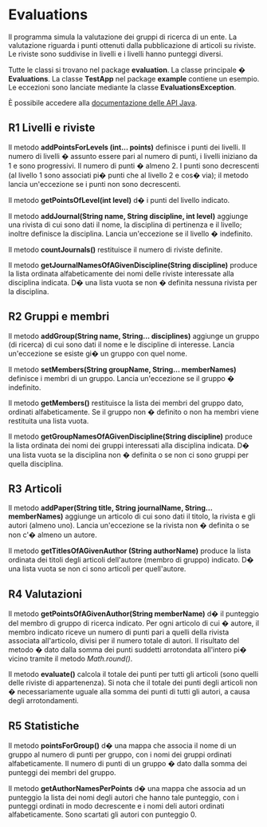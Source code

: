 Evaluations
===========

Il programma simula la valutazione dei gruppi di ricerca di un ente. La valutazione riguarda i punti ottenuti dalla pubblicazione di articoli su riviste. Le riviste sono suddivise in livelli e i livelli hanno punteggi diversi.

Tutte le classi si trovano nel package **evaluation**. La classe principale � **Evaluations**. La classe **TestApp** nel package **example** contiene un esempio. Le eccezioni sono lanciate mediante la classe **EvaluationsException**.

È possibile accedere alla [documentazione delle API Java](https://oop.polito.it/api).

R1 Livelli e riviste
--------------------

Il metodo **addPointsForLevels (int... points)** definisce i punti dei livelli. Il numero di livelli � assunto essere pari al numero di punti, i livelli iniziano da 1 e sono progressivi. Il numero di punti � almeno 2. I punti sono decrescenti (al livello 1 sono associati pi� punti che al livello 2 e cos� via); il metodo lancia un'eccezione se i punti non sono decrescenti.

Il metodo **getPointsOfLevel(int level)** d� i punti del livello indicato.

Il metodo **addJournal(String name, String discipline, int level)** aggiunge una rivista di cui sono dati il nome, la disciplina di pertinenza e il livello; inoltre definisce la disciplina. Lancia un'eccezione se il livello � indefinito.

Il metodo **countJournals()** restituisce il numero di riviste definite.

Il metodo **getJournalNamesOfAGivenDiscipline(String discipline)** produce la lista ordinata alfabeticamente dei nomi delle riviste interessate alla disciplina indicata. D� una lista vuota se non � definita nessuna rivista per la disciplina.

R2 Gruppi e membri
------------------

Il metodo **addGroup(String name, String... disciplines)** aggiunge un gruppo (di ricerca) di cui sono dati il nome e le discipline di interesse. Lancia un'eccezione se esiste gi� un gruppo con quel nome.

Il metodo **setMembers(String groupName, String... memberNames)** definisce i membri di un gruppo. Lancia un'eccezione se il gruppo � indefinito.

Il metodo **getMembers()** restituisce la lista dei membri del gruppo dato, ordinati alfabeticamente. Se il gruppo non � definito o non ha membri viene restituita una lista vuota.

Il metodo **getGroupNamesOfAGivenDiscipline(String discipline)** produce la lista ordinata dei nomi dei gruppi interessati alla disciplina indicata. D� una lista vuota se la disciplina non � definita o se non ci sono gruppi per quella disciplina.

R3 Articoli
-----------

Il metodo **addPaper(String title, String journalName, String... memberNames)** aggiunge un articolo di cui sono dati il titolo, la rivista e gli autori (almeno uno). Lancia un'eccezione se la rivista non � definita o se non c'� almeno un autore.

Il metodo **getTitlesOfAGivenAuthor (String authorName)** produce la lista ordinata dei titoli degli articoli dell'autore (membro di gruppo) indicato. D� una lista vuota se non ci sono articoli per quell'autore.

R4 Valutazioni
--------------

Il metodo **getPointsOfAGivenAuthor(String memberName)** d� il punteggio del membro di gruppo di ricerca indicato. Per ogni articolo di cui � autore, il membro indicato riceve un numero di punti pari a quelli della rivista associata all'articolo, divisi per il numero totale di autori. Il risultato del metodo � dato dalla somma dei punti suddetti arrotondata all'intero pi� vicino tramite il metodo _Math.round()_.

Il metodo **evaluate()** calcola il totale dei punti per tutti gli articoli (sono quelli delle riviste di appartenenza). Si nota che il totale dei punti degli articoli non � necessariamente uguale alla somma dei punti di tutti gli autori, a causa degli arrotondamenti.

R5 Statistiche
--------------

Il metodo **pointsForGroup()** d� una mappa che associa il nome di un gruppo al numero di punti per gruppo, con i nomi dei gruppi ordinati alfabeticamente. Il numero di punti di un gruppo � dato dalla somma dei punteggi dei membri del gruppo.

Il metodo **getAuthorNamesPerPoints** d� una mappa che associa ad un punteggio la lista dei nomi degli autori che hanno tale punteggio, con i punteggi ordinati in modo decrescente e i nomi deli autori ordinati alfabeticamente. Sono scartati gli autori con punteggio 0.